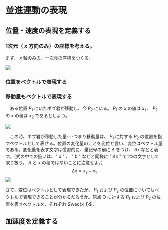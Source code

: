 # 並進運動の表現



## 位置・速度の表現を定義する



### 1次元（ $x$ 方向のみ）の座標を考える。

まず、 $x$ 軸のみの、一次元の座標をつくる。

![](C:\Users\pas2_\Documents\project\physics\pictures\motion1.png)

### 位置をベクトルで表現する



### 移動量もベクトルで表現する

　ある位置 $P_1$ にいたボブ君が移動し、今 $P_2$ にいる。 $P_1$ の $x$ の値は $x_1$ 、 $P_2$ の $x$ の値は $x_2$ であるとしよう。

![](C:\Users\pas2_\Documents\project\physics\pictures\motion2.png)



　この時、ボブ君が移動した量･･･つまり移動量は、 $P_1$ に対する $P_2$ の位置を指すベクトルとして表せる。位置の変化量のことを変位と言い、変位はベクトル量である。変化量を表す文字は慣習的に、量記号の前に $\Delta$ をつけ、 $\Delta x$ などと表す。（式の中での扱いは、" $a$ " 、 " $b$ " などと同様に " $\Delta x$ " で1つの文字として取り扱う。 $\Delta$ と $x$ の積ではないことに注意せよ。）
$$
\Delta x = x_2 - x_1
$$
![](C:\Users\pas2_\Documents\project\physics\pictures\motion3.png)

さて、変位はベクトルとして表現できたが、 $P_1$ および $P_2$ の位置についてもベクトルで表現できることが分かるだろうか。原点 $\mathrm{O}$ に対する $P_1$ および $P_2$ の位置を表すベクトルを、それぞれ $\vec{x_1}$ 、





## 加速度を定義する



